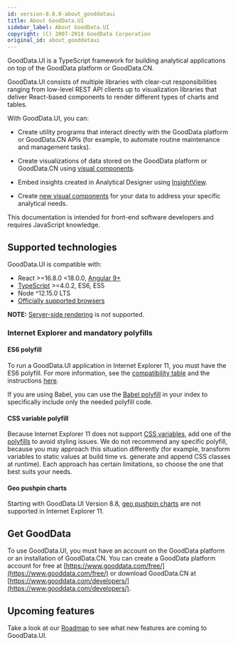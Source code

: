 ```yaml
---
id: version-8.8.0-about_gooddataui
title: About GoodData.UI
sidebar_label: About GoodData.UI
copyright: (C) 2007-2018 GoodData Corporation
original_id: about_gooddataui
---
```


GoodData.UI is a TypeScript framework for building analytical applications on top of the GoodData platform or GoodData.CN.

GoodData.UI consists of multiple libraries with clear-cut responsibilities ranging from low-level REST API clients up to visualization libraries that deliver React-based components to render different types of charts and tables.

With GoodData.UI, you can:

* Create utility programs that interact directly with the GoodData platform or GoodData.CN APIs (for example, to automate routine
  maintenance and management tasks).

* Create visualizations of data stored on the GoodData platform or GoodData.CN using [visual components](10_vis__start_with_visual_components.md).

* Embed insights created in Analytical Designer using [InsightView](10_vis__insight_view.md).

* Create [new visual components](50_custom__create_new_visualization.md) for your data to address your specific analytical needs.

This documentation is intended for front-end software developers and requires JavaScript knowledge.

## Supported technologies

GoodData.UI is compatible with:

* React >=16.8.0 <18.0.0, [Angular 9+](30_tips__use_angular_2.x.md)
* [TypeScript](02_start__api_maturity.md#typescript-type-considerations) >=4.0.2, ES6, ES5
* Node ^12.15.0 LTS
* [Officially supported browsers](https://help.gooddata.com/pages/viewpage.action?pageId=86775029)

**NOTE:** [Server-side rendering](https://github.com/reduxjs/redux/blob/master/docs/usage/ServerRendering.md) is *not* supported.

### Internet Explorer and mandatory polyfills

#### ES6 polyfill

To run a GoodData.UI application in Internet Explorer 11, you must have the ES6 polyfill. For more information, see the [compatibility table](http://kangax.github.io/compat-table/es6/) and the instructions [here](https://github.com/zloirock/core-js).

If you are using Babel, you can use the [Babel polyfill](https://babeljs.io/docs/usage/polyfill/) in your index to specifically include only the needed polyfill code.

#### CSS variable polyfill

Because Internet Explorer 11 does not support [CSS variables](https://developer.mozilla.org/en-US/docs/Web/CSS/var), add one of the [polyfills](https://github.com/search?q=css+variables+polyfill) to avoid styling issues. We do not recommend any specific polyfill, because you may approach this situation differently (for example, transform variables to static values at build time vs. generate and append CSS classes at runtime). Each approach has certain limitations, so choose the one that best suits your needs.

#### Geo pushpin charts

Starting with GoodData.UI Version 8.8, [geo pushpin charts](10_vis__geo_pushpin_chart_component.md) are not supported in Internet Explorer 11.

## Get GoodData

To use GoodData.UI, you must have an account on the GoodData platform or an installation of GoodData.CN. You can create a GoodData platform account for free at [https://www.gooddata.com/free/](https://www.gooddata.com/free/) or download GoodData.CN at [https://www.gooddata.com/developers/](https://www.gooddata.com/developers/).

## Upcoming features

Take a look at our [Roadmap](01_intro__roadmap.md) to see what new features are coming to GoodData.UI.